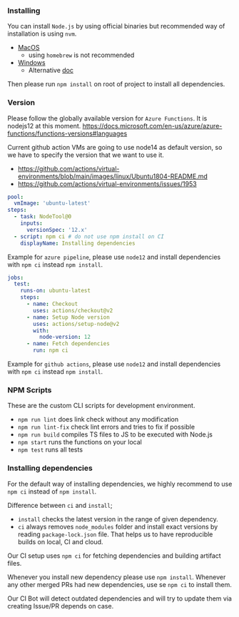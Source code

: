 ### Installing

You can install `Node.js` by using official binaries but recommended way of installation is using `nvm`.

* [MacOS](https://github.com/nvm-sh/nvm#installing-and-updating)
  * using `homebrew` is not recommended
* [Windows](https://github.com/coreybutler/nvm-windows#installation--upgrades)
  * Alternative [doc](https://docs.microsoft.com/en-us/windows/nodejs/setup-on-windows)

Then please run `npm install` on root of project to install all dependencies.

### Version

Please follow the globally available version for `Azure Functions`. It is nodejs12 at this moment.
https://docs.microsoft.com/en-us/azure/azure-functions/functions-versions#languages

Current github action VMs are going to use node14 as default version, so we have to specify the version that we want to use it.

* https://github.com/actions/virtual-environments/blob/main/images/linux/Ubuntu1804-README.md
* https://github.com/actions/virtual-environments/issues/1953

```yaml
pool:
  vmImage: 'ubuntu-latest'
steps:
  - task: NodeTool@0
    inputs:
      versionSpec: '12.x'
  - script: npm ci # do not use npm install on CI
    displayName: Installing dependencies
```

Example for `azure pipeline`, please use `node12` and install dependencies with `npm ci` instead `npm install`.

```yaml
jobs:
  test:
    runs-on: ubuntu-latest
    steps:
      - name: Checkout
        uses: actions/checkout@v2
      - name: Setup Node version
        uses: actions/setup-node@v2
        with:
          node-version: 12
      - name: Fetch dependencies
        run: npm ci
```

Example for `github actions`, please use `node12` and install dependencies with `npm ci` instead `npm install`.



### NPM Scripts

These are the custom CLI scripts for development environment.

* `npm run lint` does link check without any modification
* `npm run lint-fix` check lint errors and tries to fix if possible
* `npm run build` compiles TS files to JS to be executed with Node.js
* `npm start` runs the functions on your local
* `npm test` runs all tests

### Installing dependencies

For the default way of installing dependencies, we highly recommend to use `npm ci` instead of `npm install`.

Difference between `ci` and `install`;

* `install` checks the latest version in the range of given dependency.
* `ci` always removes `node_modules` folder and install exact versions by reading `package-lock.json` file. That helps us to have reproducible builds on local, CI and cloud.

Our CI setup uses `npm ci` for fetching dependencies and building artifact files.

Whenever you install new dependency please use `npm install`. Whenever any other merged PRs had new dependencies, use se `npm ci` to install them.

Our CI Bot will detect outdated dependencies and will try to update them via creating Issue/PR depends on case.
